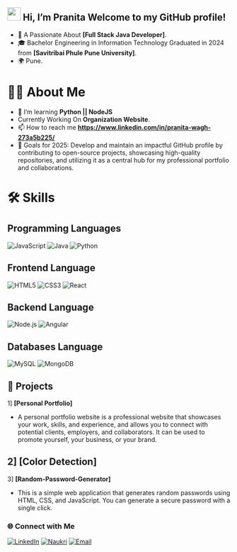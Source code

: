 ## <img src="https://media.giphy.com/media/hvRJCLFzcasrR4ia7z/giphy.gif" width="30px"/> **Hi, I’m Pranita** Welcome to my GitHub profile!
- 🌟 A Passionate About **[Full Stack Java Developer]**.
- 🎓 Bachelor Engineering in Information Technology Graduated in 2024 from **[Savitribai Phule Pune University]**.
- 🌍 Pune.

# 👨‍💻 About Me
- 🌱 I’m learning **Python || NodeJS**
- Currently Working On **Organization Website**.
- 📫 How to reach me **https://www.linkedin.com/in/pranita-wagh-273a5b225/**
- 🎯 Goals for 2025: Develop and maintain an impactful GitHub profile by contributing to open-source projects, showcasing high-quality repositories, and utilizing it as a central hub for my professional portfolio and collaborations.

# 🛠️ Skills
## Programming Languages
![JavaScript](https://img.icons8.com/color/48/000000/javascript.png)
![Java](https://img.icons8.com/color/48/000000/java-coffee-cup-logo.png)
![Python](https://img.icons8.com/color/48/000000/python.png)

## Frontend Language
![HTML5](https://img.icons8.com/color/48/000000/html-5--v1.png)
![CSS3](https://img.icons8.com/color/48/000000/css3.png)
![React](https://img.icons8.com/color/48/000000/react-native.png)

## Backend Language
![Node.js](https://img.icons8.com/color/48/000000/nodejs.png)
![Angular](https://img.icons8.com/color/48/000000/angularjs.png)

## Databases Language
![MySQL](https://img.icons8.com/color/48/000000/mysql-logo.png)
![MongoDB](https://img.icons8.com/color/48/000000/mongodb.png)

## 🚀 Projects
1] **[Personal Portfolio]**
- A personal portfolio website is a professional website that showcases your work, skills, and experience, and allows you to connect with potential clients, employers, and collaborators. It can be used to promote yourself, your business, or your brand. 

2] **[Color Detection]**
- 

3] **[Random-Password-Generator]**
- This is a simple web application that generates random passwords using HTML, CSS, and JavaScript. You can generate a secure password with a single click.

### 🌐 Connect with Me
[![LinkedIn](https://img.shields.io/badge/LinkedIn-%230077B5.svg?style=for-the-badge&logo=linkedin&logoColor=white)](https://www.linkedin.com/in/pranita-wagh-273a5b225/)
[![Naukri](https://img.shields.io/badge/Naukri-%2300A3E4.svg?style=for-the-badge&logo=naukri&logoColor=white)](https://www.naukri.com/mnjuser/profil)
[![Email](https://img.shields.io/badge/Email-D14836?style=for-the-badge&logo=gmail&logoColor=white)](mailto:pranitawagh2003@gmail.com)



